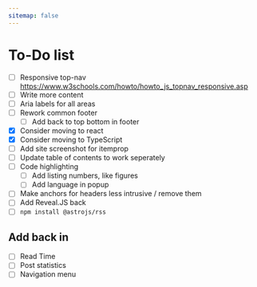 ```yaml
---
sitemap: false
---
```


# To-Do list

- [ ] Responsive top-nav <https://www.w3schools.com/howto/howto_js_topnav_responsive.asp>
- [ ] Write more content
- [ ] Aria labels for all areas
- [ ] Rework common footer
  - [ ] Add back to top bottom in footer
- [x] Consider moving to react
- [x] Consider moving to TypeScript
- [ ] Add site screenshot for itemprop
- [ ] Update table of contents to work seperately
- [ ] Code highlighting
  - [ ] Add listing numbers, like figures
  - [ ] Add language in popup
- [ ] Make anchors for headers less intrusive / remove them
- [ ] Add Reveal.JS back
- [ ] `npm install @astrojs/rss`

## Add back in

- [ ] Read Time
- [ ] Post statistics
- [ ] Navigation menu
